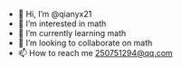 - 👋 Hi, I’m @qianyx21
- 👀 I’m interested in math
- 🌱 I’m currently learning math
- 💞️ I’m looking to collaborate on math
- 📫 How to reach me 250751294@qq.com

<!---
qianyx21/qianyx21 is a ✨ special ✨ repository because its `README.md` (this file) appears on your GitHub profile.
You can click the Preview link to take a look at your changes.
--->
